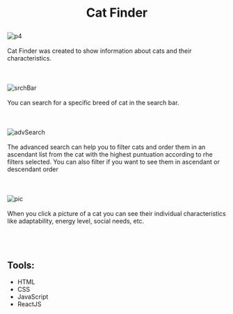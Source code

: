 # <p align="center">Cat Finder</p>
![p4](https://user-images.githubusercontent.com/100097970/217018042-e85127b1-0828-477e-bd1c-1f1ea39b3675.png)
<br></br>
Cat Finder was created to show information about cats and their characteristics. 
<br></br>
<br></br>
![srchBar](https://user-images.githubusercontent.com/100097970/217018682-d128838e-4f0a-46e9-9544-7c7d860c35ea.gif)
<br></br>
You can search for a specific breed of cat in the search bar.
<br></br>
<br></br>
![advSearch](https://user-images.githubusercontent.com/100097970/217018933-440f66d2-fd07-44cb-a30a-4d44b2e9e7ae.gif)
<br></br>
The advanced search can help you to filter cats and order them in an ascendant list from the cat with the highest puntuation according to rhe filters selected. You can also filter if you want to see them in ascendant or descendant order
<br></br>
<br></br>
![pic](https://user-images.githubusercontent.com/100097970/217019009-a9ac8777-4341-4770-a9b6-0b9a90d0d03e.gif)
<br></br>
When you click a picture of a cat you can see their individual characteristics like adaptability, energy level, social needs, etc.
<br></br>
<br></br>
## Tools:
* HTML
* CSS 
* JavaScript
* ReactJS
